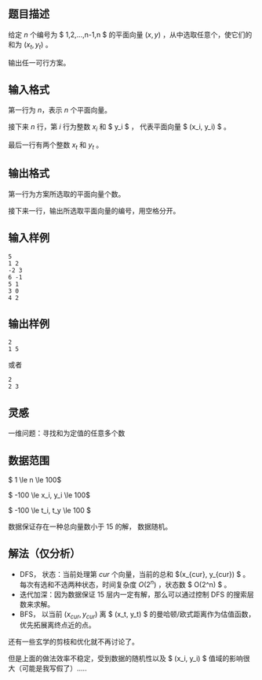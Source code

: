 ## 题目描述

给定 $n$ 个编号为 $ 1,2,...,n-1,n $ 的平面向量 $(x, y)$ ，从中选取任意个，使它们的和为 $(x_t, y_t)$ 。

输出任一可行方案。

## 输入格式

第一行为 $n$，表示 $n$ 个平面向量。

接下来 $n$ 行，第 $i$ 行为整数 $x_i$ 和 $ y_i $ ， 代表平面向量 $ (x_i, y_i) $ 。

最后一行有两个整数 $x_t$ 和 $y_t$ 。

## 输出格式

第一行为方案所选取的平面向量个数。

接下来一行，输出所选取平面向量的编号，用空格分开。

## 输入样例

```plain
5
1 2
-2 3
6 -1
5 1
3 0
4 2
```

## 输出样例

```plain
2
1 5
```

或者

```plain
2
2 3
```

## 灵感

一维问题：寻找和为定值的任意多个数

## 数据范围

$ 1 \le n \le 100$

$ -100 \le x_i, y_i \le 100$

$ -100 \le t_i, t_y \le 100 $

数据保证存在一种总向量数小于 $15$ 的解， 数据随机。

## 解法（仅分析）

- DFS， 状态：当前处理第 $cur$ 个向量，当前的总和 $(x_{cur}, y_{cur}) $ 。 <br> 每次有选和不选两种状态，时间复杂度 $O(2^n)$  ，状态数 $ O(2^n) $ 。
- 迭代加深：因为数据保证 $15$ 层内一定有解，那么可以通过控制 DFS 的搜索层数来求解。
- BFS， 以当前 $(x_{cur}, y_{cur})$ 离 $ (x_t, y_t) $ 的曼哈顿/欧式距离作为估值函数，优先拓展离终点近的点。

还有一些玄学的剪枝和优化就不再讨论了。



但是上面的做法效率不稳定，受到数据的随机性以及 $ (x_i, y_i) $ 值域的影响很大（可能是我写假了）.....